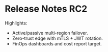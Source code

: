 # Release Notes RC2

Highlights:
- Active/passive multi-region failover.
- Zero-trust edge with mTLS + JWT rotation.
- FinOps dashboards and cost report target.
